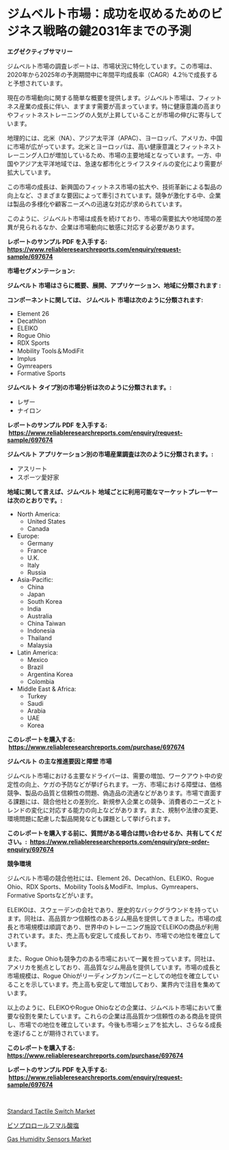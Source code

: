 <p><h1>ジムベルト市場：成功を収めるためのビジネス戦略の鍵2031年までの予測</h1></p><p><strong>エグゼクティブサマリー</strong></p>
<p><p>ジムベルト市場の調査レポートは、市場状況に特化しています。この市場は、2020年から2025年の予測期間中に年間平均成長率（CAGR）4.2％で成長すると予想されています。</p><p>現在の市場動向に関する簡単な概要を提供します。ジムベルト市場は、フィットネス産業の成長に伴い、ますます需要が高まっています。特に健康意識の高まりやフィットネストレーニングの人気が上昇していることが市場の伸びに寄与しています。</p><p>地理的には、北米（NA）、アジア太平洋（APAC）、ヨーロッパ、アメリカ、中国に市場が広がっています。北米とヨーロッパは、高い健康意識とフィットネストレーニング人口が増加しているため、市場の主要地域となっています。一方、中国やアジア太平洋地域では、急速な都市化とライフスタイルの変化により需要が拡大しています。</p><p>この市場の成長は、新興国のフィットネス市場の拡大や、技術革新による製品の向上など、さまざまな要因によって牽引されています。競争が激化する中、企業は製品の多様化や顧客ニーズへの迅速な対応が求められています。</p><p>このように、ジムベルト市場は成長を続けており、市場の需要拡大や地域間の差異が見られるなか、企業は市場動向に敏感に対応する必要があります。</p></p>
<p><strong>レポートのサンプル PDF を入手する: <a href="https://www.reliableresearchreports.com/enquiry/request-sample/697674">https://www.reliableresearchreports.com/enquiry/request-sample/697674</a></strong></p>
<p><strong>市場セグメンテーション:</strong></p>
<p><strong> ジムベルト 市場はさらに概要、展開、アプリケーション、地域に分類されます :</strong></p>
<p><strong>コンポーネントに関しては、 ジムベルト 市場は次のように分類されます: &nbsp;</strong></p>
<p><ul><li>Element 26</li><li>Decathlon</li><li>ELEIKO</li><li>Rogue Ohio</li><li>RDX Sports</li><li>Mobility Tools＆ModiFit</li><li>Implus</li><li>Gymreapers</li><li>Formative Sports</li></ul></p>
<p><strong> ジムベルト タイプ別の市場分析は次のように分類されます。:</strong></p>
<p><ul><li>レザー</li><li>ナイロン</li></ul></p>
<p><strong>レポートのサンプル PDF を入手する: &nbsp;<a href="https://www.reliableresearchreports.com/enquiry/request-sample/697674">https://www.reliableresearchreports.com/enquiry/request-sample/697674</a></strong></p>
<p><strong> ジムベルト アプリケーション別の市場産業調査は次のように分類されます。:</strong></p>
<p><ul><li>アスリート</li><li>スポーツ愛好家</li></ul></p>
<p><strong>地域に関して言えば、ジムベルト 地域ごとに利用可能なマーケットプレーヤーは次のとおりです。:</strong></p>
<p><ul>
    <li>
        North America:
        <ul>
            <li>United States</li>
            <li>Canada</li>
        </ul>
    </li>
    <li>
        Europe:
        <ul>
            <li>Germany</li>
            <li>France</li>
            <li>U.K.</li>
            <li>Italy</li>
            <li>Russia</li>
        </ul>
    </li>
    <li>
        Asia-Pacific:
        <ul>
            <li>China</li>
            <li>Japan</li>
            <li>South Korea</li>
            <li>India</li>
            <li>Australia</li>
            <li>China Taiwan</li>
            <li>Indonesia</li>
            <li>Thailand</li>
            <li>Malaysia</li>
        </ul>
    </li>
    <li>
        Latin America:
        <ul>
            <li>Mexico</li>
            <li>Brazil</li>
            <li>Argentina Korea</li>
            <li>Colombia</li>
        </ul>
    </li>
    <li>
        Middle East & Africa:
        <ul>
            <li>Turkey</li>
            <li>Saudi</li>
            <li>Arabia</li>
            <li>UAE</li>
            <li>Korea</li>
        </ul>
    </li>
    </ul></p>
<p><strong>このレポートを購入する: &nbsp;<a href="https://www.reliableresearchreports.com/purchase/697674">https://www.reliableresearchreports.com/purchase/697674</a></strong></p>
<p><strong>ジムベルト の主な推進要因と障壁 市場</strong></p>
<p><p>ジムベルト市場における主要なドライバーは、需要の増加、ワークアウト中の安定性の向上、ケガの予防などが挙げられます。一方、市場における障壁は、価格競争、製品の品質と信頼性の問題、偽造品の流通などがあります。市場で直面する課題には、競合他社との差別化、新規参入企業との競争、消費者のニーズとトレンドの変化に対応する能力の向上などがあります。また、規制や法律の変更、環境問題に配慮した製品開発なども課題として挙げられます。</p></p>
<p><strong>このレポートを購入する前に、質問がある場合は問い合わせるか、共有してください。:&nbsp; <a href="https://www.reliableresearchreports.com/enquiry/pre-order-enquiry/697674">https://www.reliableresearchreports.com/enquiry/pre-order-enquiry/697674</a></strong></p>
<p><strong>競争環境</strong></p>
<p><p>ジムベルト市場の競合他社には、Element 26、Decathlon、ELEIKO、Rogue Ohio、RDX Sports、Mobility Tools＆ModiFit、Implus、Gymreapers、Formative Sportsなどがいます。</p><p>ELEIKOは、スウェーデンの会社であり、歴史的なバックグラウンドを持っています。同社は、高品質かつ信頼性のあるジム用品を提供してきました。市場の成長と市場規模は順調であり、世界中のトレーニング施設でELEIKOの商品が利用されています。また、売上高も安定して成長しており、市場での地位を確立しています。</p><p>また、Rogue Ohioも競争力のある市場において一翼を担っています。同社は、アメリカを拠点としており、高品質なジム用品を提供しています。市場の成長と市場規模は、Rogue Ohioがリーディングカンパニーとしての地位を確立していることを示しています。売上高も安定して増加しており、業界内で注目を集めています。</p><p>以上のように、ELEIKOやRogue Ohioなどの企業は、ジムベルト市場において重要な役割を果たしています。これらの企業は高品質かつ信頼性のある商品を提供し、市場での地位を確立しています。今後も市場シェアを拡大し、さらなる成長を遂げることが期待されています。</p></p>
<p><strong>このレポートを購入する: &nbsp; <a href="https://www.reliableresearchreports.com/purchase/697674">https://www.reliableresearchreports.com/purchase/697674</a></strong></p>
<p><strong>レポートのサンプル PDF を入手する: &nbsp;<a href="https://www.reliableresearchreports.com/enquiry/request-sample/697674">https://www.reliableresearchreports.com/enquiry/request-sample/697674</a></strong><strong></strong></p>
<p>&nbsp;</p>
<p><p><a href="https://github.com/nicholepatriciadoylenwnrjr0/Market-Research-Report-List-1/blob/main/standard-tactile-switch-market.md">Standard Tactile Switch Market</a></p><p><a href="https://github.com/nemesis2824/Market-Research-Report-List-1/blob/main/626834615514.md">ビソプロロールフマル酸塩</a></p><p><a href="https://github.com/gamblestampleyjenny50m5sl6/Market-Research-Report-List-2/blob/main/gas-humidity-sensors-market.md">Gas Humidity Sensors Market</a></p></p>